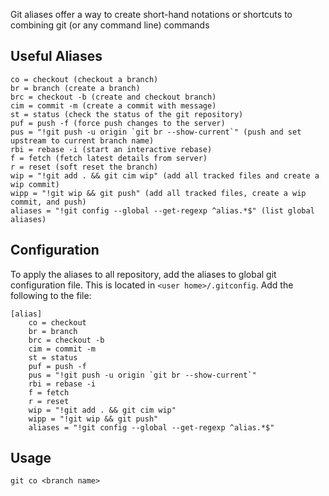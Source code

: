 Git aliases offer a way to create short-hand notations or shortcuts to combining git (or any command line) commands


## Useful Aliases
```
co = checkout (checkout a branch)
br = branch (create a branch)
brc = checkout -b (create and checkout branch)
cim = commit -m (create a commit with message)
st = status (check the status of the git repository)
puf = push -f (force push changes to the server)
pus = "!git push -u origin `git br --show-current`" (push and set upstream to current branch name)
rbi = rebase -i (start an interactive rebase)
f = fetch (fetch latest details from server)
r = reset (soft reset the branch)
wip = "!git add . && git cim wip" (add all tracked files and create a wip commit)
wipp = "!git wip && git push" (add all tracked files, create a wip commit, and push)
aliases = "!git config --global --get-regexp ^alias.*$" (list global aliases)
```

## Configuration
To apply the aliases to all repository, add the aliases to global git configuration file. This is located in `<user home>/.gitconfig`. Add the following to the file:

```
[alias]
    co = checkout
    br = branch
    brc = checkout -b
    cim = commit -m
    st = status
    puf = push -f
    pus = "!git push -u origin `git br --show-current`" 
    rbi = rebase -i
    f = fetch
    r = reset
    wip = "!git add . && git cim wip"
    wipp = "!git wip && git push"
    aliases = "!git config --global --get-regexp ^alias.*$"
```

## Usage
`git co <branch name>`